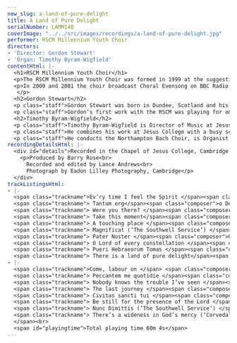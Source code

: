 ```yaml
---
new_slug: a-land-of-pure-delight
title: A Land of Pure Delight
serialNumber: LAMM140
coverImage: "../../src/images/recordings/a-land-of-pure-delight.jpg"
performer: RSCM Millennium Youth Choir
directors:
- 'Director: Gordon Stewart'
- 'Organ: Timothy Byram-Wigfield'
contentHtml: |-
  <h1>RSCM Millennium Youth Choir</h1>
  <p>The RSCM Millennium Youth Choir was formed in 1999 at the suggestion of the Archbishop of Canterbury, President of the Royal School of Church Music. There are 38 singers, aged 16 to 23 and selected on merit alone, who meet two or three times per year for courses that culminate in services and concerts. The choir was formed under the direction of Dr Martin Neary and first performed in London at the beginning of the Millennium Celebrations in the presence of Her Majesty the Queen on 1 January 2000. Other engagements have included concerts in York Minster, Guildford Cathedral and Merton College Oxford, and an appearance at the Queen Mother’s 100th birthday celebrations.</p>
  <p>In 2000 and 2001 the choir broadcast Choral Evensong on BBC Radio 3 (from Merton and Exeter Colleges, Oxford). In 2002 Gordon Stewart took over direction of the choir, building on the excellent foundation established by Martin Neary. The choir is supported by the Lambeth Partnership, through which the young singers are able to work with the best directors and tutors and have the benefit of generous bursaries. This recording, the MYC’s first, marks the beginning of Gordon Stewart’s directorship of the choir, and is part of the RSCM’s 75th Anniversary celebrations. The eclectic selection of music ranges from composers of the 16th century to those of the present day, including previously unrecorded and unpublished works.<br>
   </p>
  <h2>Gordon Stewart</h2>
  <p class="staff">Gordon Stewart was born in Dundee, Scotland and his first appointment as organist was at Dundee Methodist Church at the age of 14. Whilst a student at the Royal Manchester College of Music, he studied choirtraining with the then Northern Commissioner of the Royal School of Church Music, Geoffrey Barber, and the organist of Blackburn Cathedral, John Bertalot. Two years of study in Geneva followed, where he was organist and choirmaster of the American Church and assistant organist at the Anglican Church. On his return to the UK, he was first Director of Music at Bowdon Parish Church and then organist of Manchester Cathedral. For several years he was organ tutor and lectured in choirtraining at the Royal Northern College of Music. Now one of the regular musical directors for the BBC Daily Service and television’s Songs of Praise, he also tours as a solo organist and in a trumpet and organ partnership with Anthony Thompson.</p>
  <p class="staff">Gordon’s first work with the RSCM was playing for one day schools for Geoffrey Barber in the early 1970s. This was soon followed by housemastering in Rossall, Bath, Birmingham and York, playing for the Northern Cathedral Singers under John Cooke and directing organists’ courses at Addington Palace. More recently he was Master in Charge of the Manchester Course for three years. In 2001 was awarded a Fellowship of the RSCM for his work in education and religious broadcasting.</p>
  <h2>Timothy Byram-Wigfield</h2>
  <p class="staff">Timothy Byram-Wigfield is Director of Music at Jesus College Cambridge. A former chorister at King’s College, Cambridge, he was Organ Scholar at Christ Church Oxford, before moving to Winchester Cathedral as Sub Organist in 1985. For eight years he was Master of the Music at St Mary’s Cathedral in Edinburgh, before moving to Cambridge in 1999.</p>
  <p class="staff">He combines his work at Jesus College with a busy schedule as an organ recitalist, and has played in France, Australia, Belgium, the USA and Canada. He broadcasts frequently on BBC Radio 3, and has recorded on several labels.</p>
  <p class="staff">He conducts the Northampton Bach Choir, is Organist for the Millennium Youth Choir, and regularly gives workshops for amateur choirs. He is also active as a pianist, arranger and composer.</p>
recordingDetailsHtml: |-
  <div id="details">Recorded in the Chapel of Jesus College, Cambridge on 5th and 6th April 2002, by kind permission of the Master and Fellows of the College.
    <p>Produced by Barry Rose<br>
      Recorded and edited by Lance Andrews<br>
      Photograph by Eadon Lilley Photography, Cambridge</p>
  </div>
trackListingsHtml:
- |-
  <span class="trackname">Ev’ry time I feel the Spirit </span><span class="composer">arr. Bob Chilcott</span><br>
  <span class="trackname"> Tantum erg</span><span class="composer">o Déodat de Séverac</span><br>
  <span class="trackname"> Were you there? </span><span class="composer">arr. Bob Chilcott</span><br>
  <span class="trackname"> Take this moment</span><span class="composer"> John Bell</span><br>
  <span class="trackname"> A touching place </span><span class="composer">John Bell</span><br>
  <span class="trackname"> Magnificat (‘The Southwell Service’) </span><span class="composer">Andrew Carter</span><br>
  <span class="trackname"> Pater Noster </span><span class="composer">Charles Villiers Stanford</span><br>
  <span class="trackname"> O Lord of every constellation </span><span class="composer">Paul Leddington Wright</span><br>
  <span class="trackname"> Pueri Hebraeorum Tomas </span><span class="composer">Luis de Victoria</span><br>
  <span class="trackname"> There is a land of pure delight</span><span class="composer"> Grayston Ives</span>
- |-
  <span class="trackname">Come, labour on </span> <span class="composer">T. Tertius Noble</span><br>
  <span class="trackname"> Peccantem me quotidie </span><span class="composer">Cristobel Morales</span><br>
  <span class="trackname"> Nobody knows the trouble I’ve seen </span><span class="composer">arr. Bob Chilcott</span><br>
  <span class="trackname"> The last journey </span><span class="composer">John Bell</span><br>
  <span class="trackname"> Civitas sancti tui </span><span class="composer">William Byrd</span><br>
  <span class="trackname"> Be still for the presence of the Lord </span><span class="composer">arr. Robert Ramskill</span><br>
  <span class="trackname"> Nunc Dimittis (‘The Southwell Service’) </span><span class="composer"> Andrew Carter</span><br>
  <span class="trackname"> There’s a wideness in God’s mercy (‘Corvedale’)</span><span class="composer"> Maurice Bevan<br>
  </span><br>
  <span id="playingtime">Total playing time 60m 4s</span>
---
```


